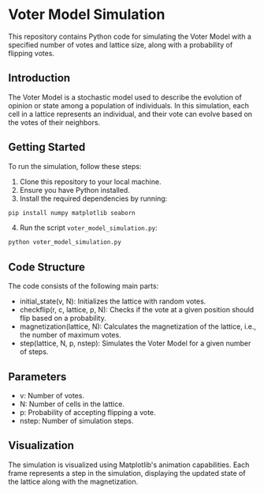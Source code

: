 # Voter Model Simulation

This repository contains Python code for simulating the Voter Model with a specified number of votes and lattice size, along with a probability of flipping votes.

## Introduction

The Voter Model is a stochastic model used to describe the evolution of opinion or state among a population of individuals. In this simulation, each cell in a lattice represents an individual, and their vote can evolve based on the votes of their neighbors.

## Getting Started

To run the simulation, follow these steps:

1. Clone this repository to your local machine.
2. Ensure you have Python installed.
3. Install the required dependencies by running:
```bash
pip install numpy matplotlib seaborn
```
4. Run the script `voter_model_simulation.py`:

```bash
python voter_model_simulation.py
```

## Code Structure
The code consists of the following main parts:

* initial_state(v, N): Initializes the lattice with random votes.
* checkflip(r, c, lattice, p, N): Checks if the vote at a given position should flip based on a probability.
* magnetization(lattice, N): Calculates the magnetization of the lattice, i.e., the number of maximum votes.
* step(lattice, N, p, nstep): Simulates the Voter Model for a given number of steps.

## Parameters
* v: Number of votes.
* N: Number of cells in the lattice.
* p: Probability of accepting flipping a vote.
* nstep: Number of simulation steps.

## Visualization
The simulation is visualized using Matplotlib's animation capabilities. Each frame represents a step in the simulation, displaying the updated state of the lattice along with the magnetization.
